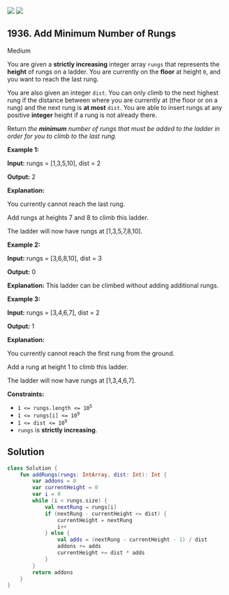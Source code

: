 [![](https://img.shields.io/github/stars/javadev/LeetCode-in-Kotlin?label=Stars&style=flat-square)](https://github.com/javadev/LeetCode-in-Kotlin)
[![](https://img.shields.io/github/forks/javadev/LeetCode-in-Kotlin?label=Fork%20me%20on%20GitHub%20&style=flat-square)](https://github.com/javadev/LeetCode-in-Kotlin/fork)

## 1936\. Add Minimum Number of Rungs

Medium

You are given a **strictly increasing** integer array `rungs` that represents the **height** of rungs on a ladder. You are currently on the **floor** at height `0`, and you want to reach the last rung.

You are also given an integer `dist`. You can only climb to the next highest rung if the distance between where you are currently at (the floor or on a rung) and the next rung is **at most** `dist`. You are able to insert rungs at any positive **integer** height if a rung is not already there.

Return _the **minimum** number of rungs that must be added to the ladder in order for you to climb to the last rung._

**Example 1:**

**Input:** rungs = [1,3,5,10], dist = 2

**Output:** 2

**Explanation:** 

You currently cannot reach the last rung. 

Add rungs at heights 7 and 8 to climb this ladder. 

The ladder will now have rungs at [1,3,5,7,8,10].

**Example 2:**

**Input:** rungs = [3,6,8,10], dist = 3

**Output:** 0

**Explanation:** This ladder can be climbed without adding additional rungs.

**Example 3:**

**Input:** rungs = [3,4,6,7], dist = 2

**Output:** 1

**Explanation:** 

You currently cannot reach the first rung from the ground. 

Add a rung at height 1 to climb this ladder. 

The ladder will now have rungs at [1,3,4,6,7].

**Constraints:**

*   <code>1 <= rungs.length <= 10<sup>5</sup></code>
*   <code>1 <= rungs[i] <= 10<sup>9</sup></code>
*   <code>1 <= dist <= 10<sup>9</sup></code>
*   `rungs` is **strictly increasing**.

## Solution

```kotlin
class Solution {
    fun addRungs(rungs: IntArray, dist: Int): Int {
        var addons = 0
        var currentHeight = 0
        var i = 0
        while (i < rungs.size) {
            val nextRung = rungs[i]
            if (nextRung - currentHeight <= dist) {
                currentHeight = nextRung
                i++
            } else {
                val adds = (nextRung - currentHeight - 1) / dist
                addons += adds
                currentHeight += dist * adds
            }
        }
        return addons
    }
}
```